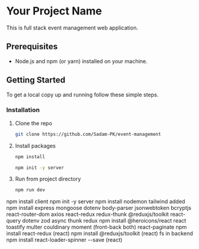 # Your Project Name

This is full stack event management web application.

## Prerequisites

- Node.js and npm (or yarn) installed on your machine.

## Getting Started

To get a local copy up and running follow these simple steps.

### Installation

1. Clone the repo

   ```sh
   git clone https://github.com/Sadam-PK/event-management
   ```
2. Install packages
    ```sh
    npm install
    ```
    ```sh
    npm init -y server
    ```

3. Run from project directory
    ```sh
    npm run dev
    ```



npm install client
npm init -y server
npm install nodemon
tailwind added
npm install express mongoose dotenv body-parser jsonwebtoken bcryptjs
react-router-dom axios react-redux redux-thunk @reduxjs/toolkit react-query 
dotenv
zod
async thunk redux
npm install @heroicons/react
react toastify
multer 
couldinary
moment (front-back both)
react-paginate
npm install react-redux (react)
 npm install @reduxjs/toolkit (react)
 fs in backend
 npm install react-loader-spinner --save (react)